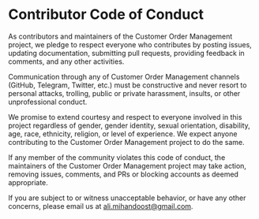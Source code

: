 # Contributor Code of Conduct

As contributors and maintainers of the Customer Order Management project, we pledge to respect everyone who contributes by posting issues, updating documentation, submitting pull requests, providing feedback in comments, and any other activities.

Communication through any of Customer Order Management channels (GitHub, Telegram, Twitter, etc.) must be constructive and never resort to personal attacks, trolling, public or private harassment, insults, or other unprofessional conduct.

We promise to extend courtesy and respect to everyone involved in this project regardless of gender, gender identity, sexual orientation, disability, age, race, ethnicity, religion, or level of experience. We expect anyone contributing to the Customer Order Management project to do the same.

If any member of the community violates this code of conduct, the maintainers of the Customer Order Management project may take action, removing issues, comments, and PRs or blocking accounts as deemed appropriate.

If you are subject to or witness unacceptable behavior, or have any other concerns, please email us at [ali.mihandoost@gmail.com](mailto:ali.mihandoost@gmail.com).
